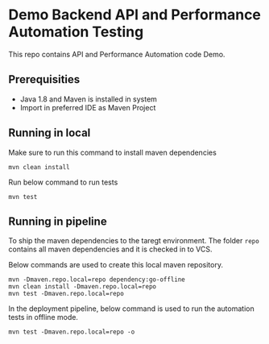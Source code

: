 # Demo Backend API and Performance Automation Testing

This repo contains API and Performance Automation code Demo.

## Prerequisities

- Java 1.8 and Maven is installed in system
- Import in preferred IDE as Maven Project

## Running in local

Make sure to run this command to install maven dependencies

`mvn clean install`

Run below command to run tests

`mvn test`

## Running in pipeline

To ship the maven dependencies to the taregt environment. The folder `repo` contains all maven dependencies and it is checked in to VCS.

Below commands are used to create this local maven repository.

```
mvn -Dmaven.repo.local=repo dependency:go-offline
mvn clean install -Dmaven.repo.local=repo
mvn test -Dmaven.repo.local=repo
```

In the deployment pipeline, below command is used to run the automation tests in offline mode.

`mvn test -Dmaven.repo.local=repo -o`

